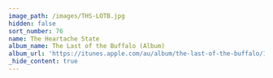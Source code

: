 ```yaml
---
image_path: /images/THS-LOTB.jpg
hidden: false
sort_number: 76
name: The Heartache State
album_name: The Last of the Buffalo (Album)
album_url: 'https://itunes.apple.com/au/album/the-last-of-the-buffalo/1316941691'
_hide_content: true
---
```


